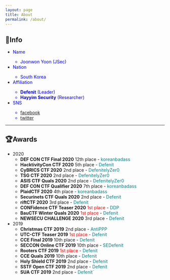 ```yaml
---
layout: page
title: About
permalink: /about/
---
```

## 🔎Info
- <span style="color:blue">Name
  - Joonwon Yoon (JSec)
- <span style="color:blue">Nation
  - South Korea
- <span style="color:blue">Affiliation
  - **Defenit** (Leader)
  - **Hayyim Security** (Researcher)
- <span style="color:blue">SNS
  - [facebook](https://www.facebook.com/yjw.sz/)
  - [twitter](https://twitter.com/jsec_)

---

## 🏆Awards
- 2020
  - **DEF CON CTF Final 2020** 12th place - <span style="color:teal">koreanbadass</span>
  - **HacktivityCon CTF 2020** 5th place - <span style="color:teal">Defenit
  - **CyBRICS CTF 2020** 2nd place - <span style="color:teal">DefenitelyZer0
  - **TSG CTF 2020** 2nd place - <span style="color:teal">DefenitelyZer0
  - **ASIS CTF Quals 2020** 2nd place - <span style="color:teal">DefenitelyZer0
  - **DEF CON CTF Qualifier 2020** 7th place - <span style="color:teal">koreanbadass
  - **PlaidCTF 2020** 4th place - <span style="color:teal">koreanbadass
  - **Securinets CTF Quals 2020** 2nd place - <span style="color:teal">Defenit
  - **riftCTF 2020** 3rd place - <span style="color:teal">Defenit
  - **CONFidence CTF Teaser 2020** <span style="color:red">1st place</span> - <span style="color:teal">DDP
  - **BauCTF Winter Quals 2020** <span style="color:red">1st place</span> - <span style="color:teal">Defenit
  - **NEWSECU CHALLENGE 2020** 3rd place - <span style="color:teal">Defenit
- 2019
  - **Christmas CTF 2019** 2nd place - <span style="color:teal">AntiPPP
  - **UTC-CTF Teaser 2019** <span style="color:red">1st place</span> - <span style="color:teal">Defenit
  - **CCE Final 2019** 10th place - <span style="color:teal">Defenit
  - **SECCON Online CTF 2019** 10th place - <span style="color:teal">SEDefenit
  - **Rooters CTF 2019** <span style="color:red">1st place </span>- <span style="color:teal">Defenit
  - **CCE Quals 2019** 10th place - <span style="color:teal">Defenit
  - **Holy Shield CTF 2019** 2nd place - <span style="color:teal">Defenit
  - **SSTF Open CTF 2019** 2nd place - <span style="color:teal">Defenit
  - **SUA CTF 2019** 2nd place - <span style="color:teal">Defenit`
